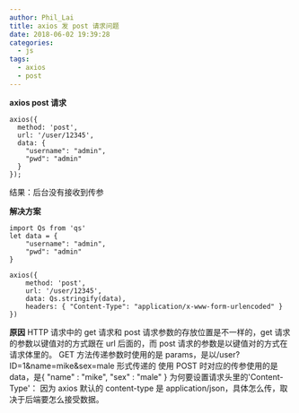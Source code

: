 ```yaml
---
author: Phil_Lai
title: axios 发 post 请求问题
date: 2018-06-02 19:39:28
categories:
  - js
tags:
  - axios
  - post
---
```


**axios post 请求**

```
axios({
  method: 'post',
  url: '/user/12345',
  data: {
    "username": "admin",
    "pwd": "admin"
  }
});
```

结果：后台没有接收到传参

<!-- more -->

**解决方案**

```
import Qs from 'qs'
let data = {
    "username": "admin",
    "pwd": "admin"
}

axios({
    method: 'post',
    url: '/user/12345',
    data: Qs.stringify(data),
    headers: { "Content-Type": "application/x-www-form-urlencoded" }
})
```

**原因**
HTTP 请求中的 get 请求和 post 请求参数的存放位置是不一样的，get 请求的参数以键值对的方式跟在 url 后面的，而 post 请求的参数是以键值对的方式在请求体里的。
GET 方法传递参数时使用的是 params，是以/user?ID=1&name=mike&sex=male 形式传递的
使用 POST 时对应的传参使用的是 data，是{ "name" : "mike", "sex" : "male" }
为何要设置请求头里的'Content-Type'：
因为 axios 默认的 content-type 是 application/json，具体怎么传，取决于后端要怎么接受数据。

